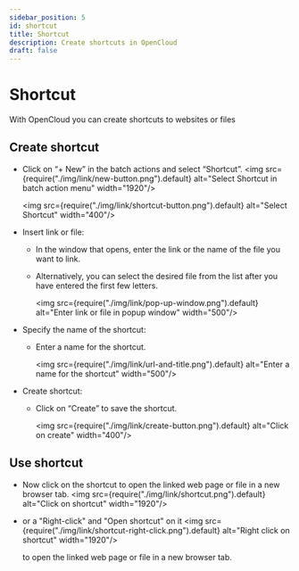 ```yaml
---
sidebar_position: 5
id: shortcut
title: Shortcut
description: Create shortcuts in OpenCloud
draft: false
---
```


# Shortcut

With OpenCloud you can create shortcuts to websites or files

## Create shortcut

- Click on “+ New” in the batch actions and select “Shortcut”.
  <img src={require("./img/link/new-button.png").default} alt="Select Shortcut in batch action menu" width="1920"/>

  <img src={require("./img/link/shortcut-button.png").default} alt="Select Shortcut" width="400"/>

- Insert link or file:
  - In the window that opens, enter the link or the name of the file you want to link.
  - Alternatively, you can select the desired file from the list after you have entered the first few letters.

    <img src={require("./img/link/pop-up-window.png").default} alt="Enter link or file in popup window" width="500"/>

- Specify the name of the shortcut:
  - Enter a name for the shortcut.

    <img src={require("./img/link/url-and-title.png").default} alt="Enter a name for the shortcut" width="500"/>

- Create shortcut:
  - Click on “Create” to save the shortcut.

    <img src={require("./img/link/create-button.png").default} alt="Click on create" width="400"/>

## Use shortcut

- Now click on the shortcut to open the linked web page or file in a new browser tab.
  <img src={require("./img/link/shortcut.png").default} alt="Click on shortcut" width="1920"/>
- or a "Right-click" and "Open shortcut" on it
  <img src={require("./img/link/shortcut-right-click.png").default} alt="Right click on shortcut" width="1920"/>

  to open the linked web page or file in a new browser tab.
